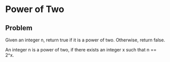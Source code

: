 # Power of Two

## Problem

Given an integer n, return true if it is a power of two. Otherwise, return false.

An integer n is a power of two, if there exists an integer x such that n == 2^x.
